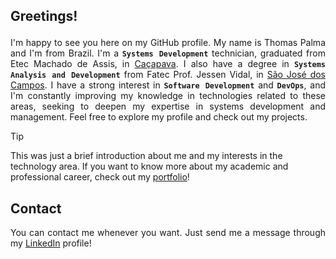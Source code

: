 <h2><p align="justify">Greetings!</p></h2>
<p align="justify">I'm happy to see you here on my GitHub profile. My name is Thomas Palma and I'm from Brazil. I'm a <code><b>Systems Development</b></code> technician, graduated from Etec Machado de Assis, in <a href="https://en.wikipedia.org/wiki/Ca%C3%A7apava">Caçapava</a>. I also have a degree in <code><b>Systems Analysis and Development</b></code> from Fatec Prof. Jessen Vidal, in <a href="https://en.wikipedia.org/wiki/S%C3%A3o_Jos%C3%A9_dos_Campos">São José dos Campos</a>. I have a strong interest in <code><b>Software Development</b></code> and <code><b>DevOps</b></code>, and I'm constantly improving my knowledge in technologies related to these areas, seeking to deepen my expertise in systems development and management. Feel free to explore my profile and check out my projects.</p>


> [!TIP]
> This was just a brief introduction about me and my interests in the technology area. If you want to know more about my academic and professional career, check out my [portfolio](https://github.com/ThomasPalma1/portfolio-tg)!


<h2>Contact</h2>
<p align="justify">You can contact me whenever you want. Just send me a message through my <a href="https://www.linkedin.com/in/thomaspalma1/">LinkedIn</a> profile!</p>